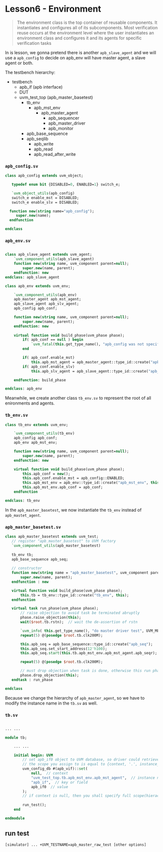 # Lesson6 - Environment

>The environment class is the top container of reusable components. It instantiates and configures all of its
subcomponents. Most verification reuse occurs at the environment level where the user instantiates an
environment class and configures it and its agents for specific verification tasks

In is lesson, we gonna pretend there is another `apb_slave_agent` and we will use a `apb_config` to decide on apb_env will have master agent, a slave agent or both.

The testbench hierarchy:
- testbench
  - apb_if (apb interface)
  - DUT
  - uvm_test_top (apb_master_basetest)
    - tb_env
        - apb_mst_env
            - apb_master_agent
                - apb_sequencer
                - apb_master_driver
                - apb_monitor
    - apb_base_sequence
    - apb_seqlib
        - apb_write
        - apb_read
        - apb_read_after_write

### `apb_config.sv`
```systemverilog
class apb_config extends uvm_object;

   typedef enum bit {DISABLED=0, ENABLED=1} switch_e;

   `uvm_object_utils(apb_config)
   switch_e enable_mst = DISABLED;
   switch_e enable_slv = DISABLED;

  function new(string name="apb_config");
     super.new(name);
  endfunction

endclass
```

### `apb_env.sv`

```systemverilog

class apb_slave_agent extends uvm_agent;
    `uvm_component_utils(apb_slave_agent)
    function new(string name, uvm_component parent=null);
        super.new(name, parent);
    endfunction: new
endclass: apb_slave_agent

class apb_env extends uvm_env;

    `uvm_component_utils(apb_env)
    apb_master_agent apb_mst_agent;
    apb_slave_agent apb_slv_agent;
    apb_config apb_conf;

    function new(string name, uvm_component parent=null);
        super.new(name, parent);
    endfunction: new
    
    virtual function void build_phase(uvm_phase phase);
        if( apb_conf == null ) begin
            `uvm_fatal(this.get_type_name(), "apb_config was not specified")
        end

        if( apb_conf.enable_mst)
            this.apb_mst_agent = apb_master_agent::type_id::create("apb_master_agent", this);
        if( apb_conf.enable_slv)
            this.apb_slv_agent = apb_slave_agent::type_id::create("apb_slave_agent", this);

    endfunction: build_phase

endclass: apb_env
```

Meanwhile, we create another class `tb_env.sv` to represent the root of all enironments and agents.

### `tb_env.sv`

```systemverilog
class tb_env extends uvm_env;

    `uvm_component_utils(tb_env)
    apb_config apb_conf;
    apb_env apb_mst_env;

    function new(string name, uvm_component parent=null);
        super.new(name, parent);
    endfunction: new

    virtual function void build_phase(uvm_phase phase);
        this.apb_conf = new();
        this.apb_conf.enable_mst = apb_config::ENABLED;
        this.apb_mst_env = apb_env::type_id::create("apb_mst_env", this);
        this.apb_mst_env.apb_conf = apb_conf;
    endfunction

endclass: tb_env
```

In the `apb_master_basetest`, we now instantiate the `tb_env` instead of `apb_mastet_agent`.

### `apb_master_basetest.sv`

 ```systemverilog
class apb_master_basetest extends uvm_test;
    // register "apb_master_basetest" to UVM factory
    `uvm_component_utils(apb_master_basetest)
    
    tb_env tb;
    apb_base_sequence apb_seq;
    
    // constructor
    function new(string name = "apb_master_basetest", uvm_component parent=null);
        super.new(name, parent);
    endfunction : new

    virtual function void build_phase(uvm_phase phase);
        this.tb = tb_env::type_id::create("tb_env", this);
    endfunction

    virtual task run_phase(uvm_phase phase);
        // raise objection to avoid task be terminated abruptly
        phase.raise_objection(this);
        wait($root.tb.rstn);  // wait the de-assertion of rstn

        `uvm_info( this.get_type_name(), "do master driver test", UVM_MEDIUM)
        repeat(5) @(posedge $root.tb.clk200M);

        this.apb_seq = apb_base_sequence::type_id::create("apb_seq");
        this.apb_seq.set_start_address(12'h100);
        this.apb_seq.start(this.tb.apb_mst_env.apb_mst_agent.apb_seqr);  // blocking

        repeat(5) @(posedge $root.tb.clk200M);

        // must drop objection when task is done, otherwise this run phase will not be terminated
        phase.drop_objection(this);
    endtask : run_phase

endclass
```

Because we change the hierarchy of `apb_master_agent`, so we have to modify the instance name in the `tb.sv` as well.

### `tb.sv`

```systemverilog

... ...

module tb;

    ... ...

    initial begin: UVM
        // set apb_if0 object to UVM database, so driver could retrieve it from another scope.
        // the scope you assign to is equal to {context, '.', instance_name}
        uvm_config_db #(apb_vif)::set(
            null,  // context
            "uvm_test_top.tb.apb_mst_env.apb_mst_agent",  // instance name(hierachy) relative to context
            "apb_if",  // key or field
            apb_if0  // value
        );
        // if context is null, then you shall specify full scope(hierachy) from the root(uvm_test)
        
        run_test();
    end

endmodule
```

 ## run test

```bash
[simulator] ... +UVM_TESTNAME=apb_master_raw_test [other options]
```

